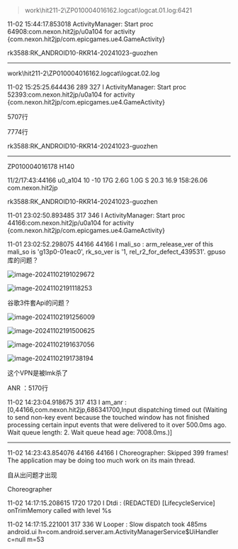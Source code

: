 > work\hit211-2\ZP010004016162.logcat\logcat.01.log:6421

11-02 15:44:17.853018  ActivityManager: Start proc 64908:com.nexon.hit2jp/u0a104 for activity {com.nexon.hit2jp/com.epicgames.ue4.GameActivity}

rk3588:RK_ANDROID10-RKR14-20241023-guozhen

---

work\hit211-2\ZP010004016162.logcat\logcat.02.log

11-02 15:25:25.644436  289  327 I ActivityManager: Start proc 52393:com.nexon.hit2jp/u0a104 for activity {com.nexon.hit2jp/com.epicgames.ue4.GameActivity}



5707行

7774行

rk3588:RK_ANDROID10-RKR14-20241023-guozhen

--------

ZP010004016178 H140 

11/2/17:43:44166 u0_a104      10 -10  17G 2.6G 1.0G S 20.3  16.9 158:26.06 com.nexon.hit2jp

rk3588:RK_ANDROID10-RKR14-20241023-guozhen



11-01 23:02:50.893485  317  346 I ActivityManager: Start proc 44166:com.nexon.hit2jp/u0a104 for activity {com.nexon.hit2jp/com.epicgames.ue4.GameActivity}

11-01 23:02:52.298075 44166 44166 I mali_so : arm_release_ver of this mali_so is 'g13p0-01eac0', rk_so_ver is '1, rel_r2_for_defect_439531'.
gpuso库的问题？

![image-20241102191029672](https://cdn.jsdelivr.net/gh/chaixiang2002/repo/picgo/img/202411021910276.png)

![image-20241102191118253](https://cdn.jsdelivr.net/gh/chaixiang2002/repo/picgo/img/202411021911543.png)

谷歌3件套Api的问题？

![image-20241102191256009](https://cdn.jsdelivr.net/gh/chaixiang2002/repo/picgo/img/202411021912842.png)

![image-20241102191500625](https://cdn.jsdelivr.net/gh/chaixiang2002/repo/picgo/img/202411021915866.png)

![image-20241102191637056](https://cdn.jsdelivr.net/gh/chaixiang2002/repo/picgo/img/202411021916193.png)

![image-20241102191738194](https://cdn.jsdelivr.net/gh/chaixiang2002/repo/picgo/img/202411021917478.png)

这个VPN是被lmk杀了



ANR ：5170行

11-02 14:23:04.918675  317  413 I am_anr  : [0,44166,com.nexon.hit2jp,686341700,Input dispatching timed out (Waiting to send non-key event because the touched window has not finished processing certain input events that were delivered to it over 500.0ms ago.  Wait queue length: 2.  Wait queue head age: 7008.0ms.)]

---

11-02 14:23:43.854076 44166 44166 I Choreographer: Skipped 399 frames!  The application may be doing too much work on its main thread.

自从出问题才出现

Choreographer

11-02 14:17:15.208615  1720  1720 I Dtdi    : (REDACTED) [LifecycleService] onTrimMemory called with level %s

11-02 14:17:15.221001  317  336 W Looper  : Slow dispatch took 485ms android.ui h=com.android.server.am.ActivityManagerService$UiHandler c=null m=53